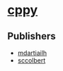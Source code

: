 # [cppy](https://pypi.org/project/cppy)



## Publishers
- [mdartiailh](https://pypi.org/user/mdartiailh)
- [sccolbert](https://pypi.org/user/sccolbert)


